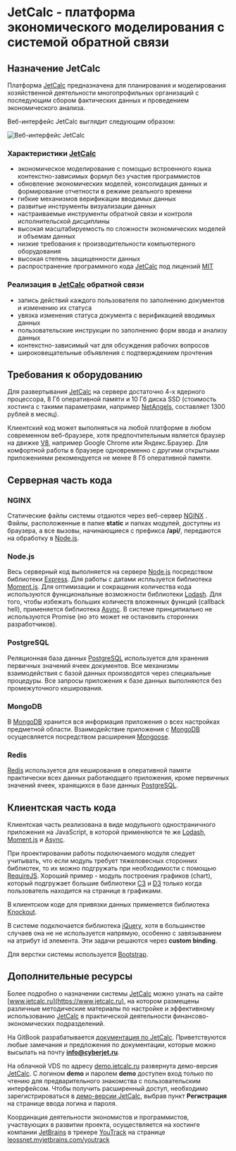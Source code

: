 # JetCalc - платформа экономического моделирования с системой обратной связи

## **Назначение JetCalc**

Платформа [JetCalc](https://www.jetcalc.ru) предназначена для планирования и моделирования хозяйственной деятельности многопрофильных организаций с последующим сбором фактических данных и проведением экономического анализа. 

Веб-интерфейс JetCalc выглядит следующим образом:

![Веб-интерфейс JetCalc](https://github.com/leossnet/jetcalc/raw/master/image/jetcalc_main.jpg)

### Характеристики [JetCalc](https://www.jetcalc.ru)

- экономическое моделирование с помощью встроенного языка контекстно-зависимых формул без участия программистов
- обновление экономических моделей, консолидация данных и формирование отчетности в режиме реального времени
- гибкие механизмов верификации вводимых данных
- развитые инструменты визуализации данных
- настраиваемые инструменты обратной связи и контроля исполнительской дисциплины
- высокая масштабируемость по сложности экономических моделей и объемам данных
- низкие требования к производительности компьютерного оборудования
- высокая степень защищенности данных
- распространение программного кода [JetCalc](https://www.jetcalc.ru) под лицензий [MIT](https://ru.wikipedia.org/wiki/Лицензия_MIT)

### Реализация в [JetCalc](https://www.jetcalc.ru) обратной связи

- запись действий каждого пользователя по заполнению документов и изменению их статуса
- увязка изменения статуса документа с верификацией вводимых данных
- пользовательские инструкции по заполнению форм ввода и анализу данных
- контекстно-зависимый чат для обсуждения рабочих вопросов
- широковещательные объявления с подтверждением прочтения

## **Требования к оборудованию**

Для развертывания [JetCalc](https://www.jetcalc.ru) на сервере достаточно 4-х ядерного процессора, 8 Гб оперативной памяти и 10 Гб диска SSD (стоимость хостинга с такими параметрами, например [NetAngels](https://www.netangels.ru/), составляет 1300 рублей в месяц).

Клиентский код может выполняться на любой платформе в любом современном веб-браузере, хотя предпочтительным является браузер на движке [V8](https://ru.wikipedia.org/wiki/V8_(движок_JavaScript)), например Google Chrome или Яндекс.Браузер. Для комфортной работы в браузере одновременно с другими открытыми приложениями рекомендуется не менее 8 Гб оперативной памяти.

## **Серверная часть кода**

### NGINX

Статические файлы системы отдаются через веб-сервер [NGINX](https://nginx.ru/) . Файлы, расположенные в папке **static** и папках модулей, доступны из браузера, а все вызовы, начинающиеся с префикса **/api/**, передаются на обработку в [Node.js](https://nodejs.org/en/).

### Node.js 

Весь серверный код выполняется на сервере [Node.js](https://nodejs.org/en/) посредством библиотеки [Express](http://expressjs.com/). Для работы с датами испльзуется библиотека [Moment.js](https://momentjs.com/). Для оптимизации и сокращения количества кода используются функциональные возможности библиотеки [Lodash](https://lodash.com/). Для того, чтобы избежать больших количеств вложенных функций (callback hell), применяется библиотека [Async](https://github.com/caolan/async). В системе принципиально не используются Promise (но это может не остановить сторонних разработчиков).

### PostgreSQL

Реляционная база данных [PostgreSQL](https://www.postgresql.org/) используется для хранения первичных значений ячеек документов. Все механизмы взаимодействия с базой данных производятся через специальные процедуры. Все запросы приложения к базе данных выполняются без промежуточного кеширования. 

### MongoDB

В [MongoDB](https://www.mongodb.com/) хранится вся информация приложения о всех настройках предметной области. Взаимодействие приложения c [MongoDB](https://www.mongodb.com/) осущесвляется посредством расширения [Mongoose](http://mongoosejs.com/).

### Redis

[Redis](https://redis.io/) используется для кеширования в оперативной памяти практически всех данных работаюдщего приложения, кроме первичных значений ячеек, хранящихся в базе данных [PostgreSQL](https://www.postgresql.org/).

## **Клиентская часть кода**

Клиентская часть реализована в виде модульного одностраничного приложения на JavaScript, в которой применяются те же [Lodash](https://lodash.com/), [Moment.js](https://momentjs.com/) и [Async](https://github.com/caolan/async). 

При проектировании работы подключаемого модуля следует учитывать, что если модуль требует тяжеловесных сторонних библиотек, то их можно подгружать при необходимости с помощью [RequireJS](http://requirejs.org/). Хороший пример - модуль построения графиков (chart), который подгружает большие библиотеки [C3](https://c3js.org/) и [D3](https://d3js.org/) только когда пользователь находится на странице в графиками.

В клиентском коде для привязки данных применяется библиотека [Knockout](http://knockoutjs.com/).

В системе подключается библиотека [jQuery](https://jquery.com/), хотя в большинстве случаев она не не используется напрямую, особенно с завязыванием на атрибут id элемента. Эти задачи решаются  через **custom binding**.

Для верстки системы используется [Bootstrap](https://getbootstrap.com/).

## **Дополнительные ресурсы**

Более подробно о назначении системы [JetCalc](https://www.jetcalc.ru) можно узнать на сайте [www.jetcalc.ru](https://www.jetcalc.ru), на котором размещены различные методические материалы по настройке и эффективному использованию [JetCalc](https://www.jetcalc.ru) в практической деятельности финансово-экономических подразделений. 

На GitBook разрабатывается [документация по JetCalc](https://leossnet.gitbook.io/jetcalc/). Приветствуются любые замечания и предложения по документации, которые можно высылать на почту **info@cyberjet.ru**. 

На облачной VDS по адресу [demo.jetcalc.ru](https://demo.jetcalc.ru) развернута демо-версия [JetCalc](https://www.jetcalc.ru). С логином  **demo** и паролем **demo** доступен вход только по чтению для предварительного знакомства с пользовательским интерфейсом. Чтобы получить расширенный доступ, необходимо зарегистрироваться в [демо-версии JetCalc](https://demo.jetcalc.ru), выбрав пункт **Регистрация** на странице ввода логина и пароля.

Координация деятельности экономистов и программистов, участвующих в развитии проекта, осуществляется на хостинге компании [JetBrains](https://www.jetbrains.com/) в трекере [YouTrack](https://www.jetbrains.com/youtrack/) на странице [leossnet.myjetbrains.com/youtrack](https://leossnet.myjetbrains.com/youtrack/issues)
